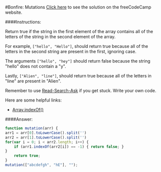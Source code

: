 #Bonfire: Mutations
<a href="http://freecodecamp.com/challenges/Bonfire:%20Mutations?solution=function%20mutation(arr)%20%7B%0Aarr1%20%3D%20arr%5B0%5D.toLowerCase().split(%27%27)%0Aarr2%20%3D%20arr%5B1%5D.toLowerCase().split(%27%27)%0Afor(var%20i%20%3D%200%3B%20i%20%3C%20arr2.length%3B%20i%2B%2B)%20%7B%0A%09if%20(arr1.indexOf(arr2%5Bi%5D)%20%3D%3D%20-1)%20%7B%20return%20false%3B%20%7D%0A%7D%0A%09return%20true%3B%0A%7D%0Amutation(%5B%22abcdefgh%22%2C%20%22hE%22%5D%2C%20%22%22)%3B%0A" target="_blank">Click here</a> to see the solution on the freeCodeCamp website.


####Instructions:
<p class="wrappable negative-10">Return true if the string in the first element of the array contains all of the letters of the string in the second element of the array.</p><p class="wrappable negative-10">For example, <code>[&quot;hello&quot;, &quot;Hello&quot;]</code>, should return true because all of the letters in the second string are present in the first, ignoring case.</p><p class="wrappable negative-10">The arguments <code>[&quot;hello&quot;, &quot;hey&quot;]</code> should return false because the string &quot;hello&quot; does not contain a &quot;y&quot;.</p><p class="wrappable negative-10">Lastly, <code>[&quot;Alien&quot;, &quot;line&quot;]</code>, should return true because all of the letters in &quot;line&quot; are present in &quot;Alien&quot;.</p><p class="wrappable negative-10">Remember to use <a href="//github.com/FreeCodeCamp/freecodecamp/wiki/How-to-get-help-when-you-get-stuck" target="_blank">Read-Search-Ask</a> if you get stuck. Write your own code.</p><div class="negative-30-bottom"><div id="MDN-links"><p class="negative-10">Here are some helpful links:</p><div class="negative-10"><ul><li><a href="https://developer.mozilla.org/en-US/docs/Web/JavaScript/Reference/Global_Objects/Array/indexOf" target="_blank">Array.indexOf()</a></li></ul></div></div></div>


####Answer:
```javascript
function mutation(arr) {
arr1 = arr[0].toLowerCase().split('')
arr2 = arr[1].toLowerCase().split('')
for(var i = 0; i < arr2.length; i++) {
	if (arr1.indexOf(arr2[i]) == -1) { return false; }
}
	return true;
}
mutation(["abcdefgh", "hE"], "");

```
